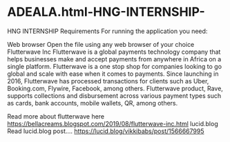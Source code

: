 # ADEALA.html-HNG-INTERNSHIP-
HNG INTERNSHIP
Requirements
For running the application you need:

Web browser
Open the file using any web browser of your choice
Flutterwave Inc
Flutterwave is a global payments technology company that helps businesses make and accept payments from anywhere in Africa on a single platform. Flutterwave is a one stop shop for companies looking to go global and scale with ease when it comes to payments. Since launching in 2016, Flutterwave has processed transactions for clients such as Uber, Booking.com, Flywire, Facebook, among others. Flutterwave product, Rave, supports collections and disbursement across various payment types such as cards, bank accounts, mobile wallets, QR, among others.

Read more about flutterwave here  https://bellacreams.blogspot.com/2019/08/flutterwave-inc.html
lucid.blog
Read lucid.blog post.... https://lucid.blog/vikkibabs/post/1566667995

